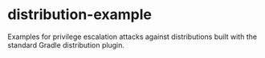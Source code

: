 # distribution-example
Examples for privilege escalation attacks against distributions built with the standard Gradle distribution plugin.
